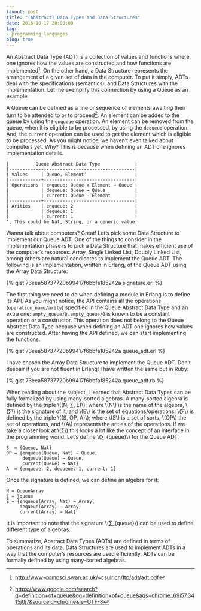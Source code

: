 ```yaml
---
layout: post
title: "(Abstract) Data Types and Data Structures"
date: 2016-10-17 20:00:00
tag:
- programming languages
blog: true
---
```


An Abstract Data Type (ADT) is a collection of values and functions
where one ignores how the values are constructed and how functions are
implemented[^1]. On the other hand, a Data Structure represents the
arrangement of a given set of data in the computer. To put it simply,
ADTs deal with the specifications (semantics), and Data Structures
with the implementation. Let me exemplify this connection by using a
Queue as an example.

[^1]: http://www-compsci.swan.ac.uk/~csulrich/ftp/adt/adt.pdf

A Queue can be defined as a line or sequence of elements awaiting
their turn to be attended to or to proceed[^2]. An element can be added to
the queue by using the `enqueue` operation. An element can be removed
from the queue, when it is eligible to be processed, by using the
`dequeue` operation. And, the `current` operation can be used to get
the element which is eligible to be processed.  As you might notice,
we haven’t even talked about computers yet. Why? This is because when
defining an ADT one ignores implementation details.

[^2]:https://www.google.com/search?q=definition+of+queue&oq=definition+of+queue&aqs=chrome..69i57.3415j0j7&sourceid=chrome&ie=UTF-8

```org-mode
|          Queue Abstract Data Type             |
|------------+----------------------------------|
| Values     | Queue, Element‘                  |
|------------+----------------------------------|
| Operations | enqueue: Queue x Element → Queue |
|            | dequeue: Queue → Queue           |
|            | current: Queue → Element         |
|------------+----------------------------------|
| Arities    | enqueue: 2                       |
|            | dequeue: 1                       |
|            | current: 1                       |
‘: This could be Nat, String, or a generic value.
```

Wanna talk about computers? Great! Let’s pick some Data Structure to implement our Queue ADT. One of the things to consider in the implementation phase is to pick a Data Structure that makes efficient use of the computer’s resources. Array, Single Linked List, Doubly Linked List, among others are natural candidates to implement the Queue ADT. The following is an implementation, written in Erlang, of the Queue ADT using the Array Data Structure:

{% gist 73eea58737720b99417f6bbfa185242a signature.erl %}

The first thing we need to do when defining a module in Erlang is to define its API. As you might notice, the API contains all the operations (`operation_name/arity`) specified in the Queue Abstract Data Type and an extra one: `empty_queue/0`.  `empty_queue/0` is known to be a constant operation or a constructor. This operation does not belong to the Queue Abstract Data Type because when defining an ADT one ignores how values are constructed. After having the API defined, we can start implementing the functions.

{% gist 73eea58737720b99417f6bbfa185242a queue_adt.erl %}

I have chosen the Array Data Structure to implement the Queue ADT.  Don’t despair if you are not fluent in Erlang! I have written the same but in Ruby:

{% gist 73eea58737720b99417f6bbfa185242a queue_adt.rb %}

When reading about the subject, I learned that Abstract Data Types can be fully formalized by using many-sorted algebras.  A many-sorted algebra is defined by the triple \\((N, ∑, E)\\); where \\(N\\) is the name of the algebra, \\(∑\\) is the signature of it, and \\(E\\) is the set of equations/operations.  \\(∑\\) is defined by the triple \\((S, OP, A)\\); where \\(S\\) is a set of sorts, \\(OP\\) the set of operations, and \\(A\\) represents the arities of the operations.  If we take a closer look at \\(∑\\) this looks a lot like the concept of an interface in the programming world.  Let’s define \\(∑_{queue}\\) for the Queue ADT:

```
S  = {Queue, Nat}
OP = {enqueue(Queue, Nat) → Queue,
      dequeue(Queue) → Queue,
      current(Queue) → Nat}
A  = {enqueue: 2, dequeue: 1, current: 1}

```

Once the signature is defined, we can define an algebra for it:

```
N = QueueArray
∑ = ∑queue
E = {enqueue(Array, Nat) → Array,
     dequeue(Array) → Array,
     current(Array) → Nat}
```

It is important to note that the signature \\(∑_{queue}\\) can be used to define different type of algebras.

To summarize, Abstract Data Types (ADTs) are defined in terms of operations and its data.  Data Structures are used to implement ADTs in a way that the computer’s resources are used efficiently.  ADTs can be formally defined by using many-sorted algebras.
